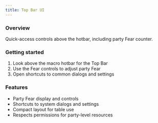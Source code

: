 ```yaml
---
title: Top Bar UI
---
```


### Overview

Quick-access controls above the hotbar, including party Fear counter.

### Getting started

1. Look above the macro hotbar for the Top Bar
2. Use the Fear controls to adjust party Fear
3. Open shortcuts to common dialogs and settings

### Features

- Party Fear display and controls
- Shortcuts to system dialogs and settings
- Compact layout for table use
- Respects permissions for party-level resources
